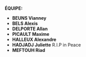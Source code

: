 **ÉQUIPE:**  
- **BEUNS Vianney**  
- **BELS Alexis**  
- **DELPORTE Allan**  
- **PICAULT Maxime**  
- **HALLEUX Alexandre**  
- **HADJADJ Juliette** R.I.P in Peace
- **MEFTOUH Riad**  
